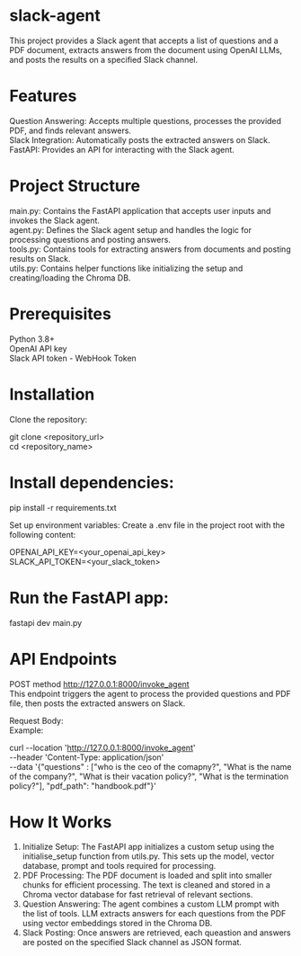 # slack-agent

This project provides a Slack agent that accepts a list of questions and a PDF document, extracts answers from the document using OpenAI LLMs, and posts the results on a specified Slack channel.

# Features
Question Answering: Accepts multiple questions, processes the provided PDF, and finds relevant answers.<br/>
Slack Integration: Automatically posts the extracted answers on Slack.<br/>
FastAPI: Provides an API for interacting with the Slack agent.<br/>

# Project Structure
main.py: Contains the FastAPI application that accepts user inputs and invokes the Slack agent.<br/>
agent.py: Defines the Slack agent setup and handles the logic for processing questions and posting answers.<br/>
tools.py: Contains tools for extracting answers from documents and posting results on Slack.<br/>
utils.py: Contains helper functions like initializing the setup and creating/loading the Chroma DB.<br/>

# Prerequisites
Python 3.8+<br/>
OpenAI API key<br/>
Slack API token - WebHook Token<br/>


# Installation
Clone the repository:<br/>

git clone <repository_url><br/>
cd <repository_name><br/>

# Install dependencies:
pip install -r requirements.txt<br/>

Set up environment variables: Create a .env file in the project root with the following content:<br/>

OPENAI_API_KEY=<your_openai_api_key><br/>
SLACK_API_TOKEN=<your_slack_token><br/>

# Run the FastAPI app:

fastapi dev main.py<br/>

# API Endpoints

POST method http://127.0.0.1:8000/invoke_agent<br/>
This endpoint triggers the agent to process the provided questions and PDF file, then posts the extracted answers on Slack.<br/>

Request Body:<br/>
Example: <br/>

curl --location 'http://127.0.0.1:8000/invoke_agent' \
--header 'Content-Type: application/json' \
--data '{"questions" : ["who is the ceo of the comapny?",
                  "What is the name of the company?", 
                  "What is their vacation policy?", 
                  "What is the termination policy?"],
 "pdf_path": "handbook.pdf"}'


# How It Works

1. Initialize Setup: The FastAPI app initializes a custom setup using the initialise_setup function from utils.py. This sets up the model, vector database, prompt and tools required for processing.<br/>
2. PDF Processing: The PDF document is loaded and split into smaller chunks for efficient processing. The text is cleaned and stored in a Chroma vector database for fast retrieval of relevant sections.<br/>
3. Question Answering: The agent combines a custom LLM prompt with the list of tools. LLM extracts answers for each questions from the PDF using vector embeddings stored in the Chroma DB.<br/>
4. Slack Posting: Once answers are retrieved, each queastion and answers are posted on the specified Slack channel as JSON format.<br/>
